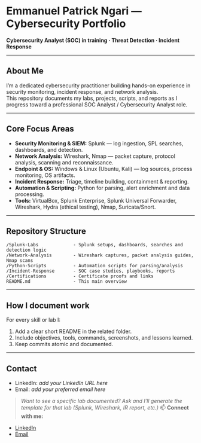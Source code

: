# Emmanuel Patrick Ngari — Cybersecurity Portfolio

**Cybersecurity Analyst (SOC) in training · Threat Detection · Incident Response**

---

## About Me
I’m a dedicated cybersecurity practitioner building hands-on experience in security monitoring, incident response, and network analysis.  
This repository documents my labs, projects, scripts, and reports as I progress toward a professional SOC Analyst / Cybersecurity Analyst role.

---

## Core Focus Areas
- **Security Monitoring & SIEM:** Splunk — log ingestion, SPL searches, dashboards, and detection.
- **Network Analysis:** Wireshark, Nmap — packet capture, protocol analysis, scanning and reconnaissance.
- **Endpoint & OS:** Windows & Linux (Ubuntu, Kali) — log sources, process monitoring, OS artifacts.
- **Incident Response:** Triage, timeline building, containment & reporting.
- **Automation & Scripting:** Python for parsing, alert enrichment and data processing.
- **Tools:** VirtualBox, Splunk Enterprise, Splunk Universal Forwarder, Wireshark, Hydra (ethical testing), Nmap, Suricata/Snort.

---

## Repository Structure
```
/Splunk-Labs             - Splunk setups, dashboards, searches and detection logic
/Network-Analysis        - Wireshark captures, packet analysis guides, Nmap scans
/Python-Scripts          - Automation scripts for parsing/analysis
/Incident-Response       - SOC case studies, playbooks, reports
/Certifications          - Certificate proofs and links
README.md                - This main overview
```

---

## How I document work
For every skill or lab I:
1. Add a clear short README in the related folder.
2. Include objectives, tools, commands, screenshots, and lessons learned.
3. Keep commits atomic and documented.

---

## Contact
- LinkedIn: *add your LinkedIn URL here*  
- Email: *add your preferred email here*

> *Want to see a specific lab documented? Ask and I’ll generate the template for that lab (Splunk, Wireshark, IR report, etc.)*
📫 **Connect with me:**
- [LinkedIn](www.linkedin.com/in/emmanuelngari)
- [Email](emmanuelpatrick377@gmail.com)
